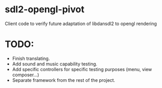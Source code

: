# sdl2-opengl-pivot
Client code to verify future adaptation of libdansdl2 to opengl rendering

# TODO:

- Finish translating.
- Add sound and music capability testing.
- Add specific controllers for specific testing purposes (menu, view composer...)
- Separate framework from the rest of the project.

